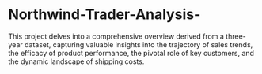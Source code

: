 # Northwind-Trader-Analysis-
This project delves into a comprehensive overview derived from a three-year dataset, capturing valuable insights into the trajectory of sales trends, the efficacy of product performance, the pivotal role of key customers, and the dynamic landscape of shipping costs.
